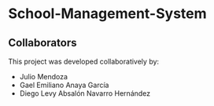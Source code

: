 # School-Management-System


## Collaborators
This project was developed collaboratively by:

- Julio Mendoza  
- Gael Emiliano Anaya García  
- Diego Levy Absalón Navarro Hernández  
